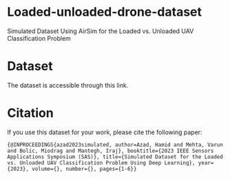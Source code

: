 # Loaded-unloaded-drone-dataset

Simulated Dataset Using AirSim for the Loaded vs. Unloaded UAV Classification Problem

# Dataset
The dataset is accessible through this link.

# Citation
If you use this dataset for your work, please cite the following paper:

`{@INPROCEEDINGS{azad2023simulated,
 author=Azad, Hamid and Mehta, Varun and Bolic, Miodrag and Mantegh, Iraj},
 booktitle={2023 IEEE Sensors Applications Symposium (SAS)},
 title={Simulated Dataset for the Loaded vs. Unloaded UAV Classification Problem Using Deep Learning},
 year={2023},
 volume={},
 number={},
 pages={1-6}}`

